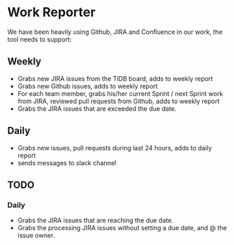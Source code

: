 # Work Reporter

We have been heavily using Github, JIRA and Confluence in our work, the tool needs to support:

## Weekly

+ Grabs new JIRA issues from the TiDB board, adds to weekly report
+ Grabs new Github issues, adds to weekly report
+ For each team member, grabs his/her current Sprint / next Sprint work from JIRA, reviewed pull requests from Github, adds to weekly report
+ Grabs the JIRA issues that are exceeded the due date.

## Daily

+ Grabs new issues, pull requests during last 24 hours, adds to daily report
+ sends messages to slack channel

## TODO

### Daily

+ Grabs the JIRA issues that are reaching the due date.
+ Grabs the processing JIRA issues without setting a due date, and @ the issue owner.
